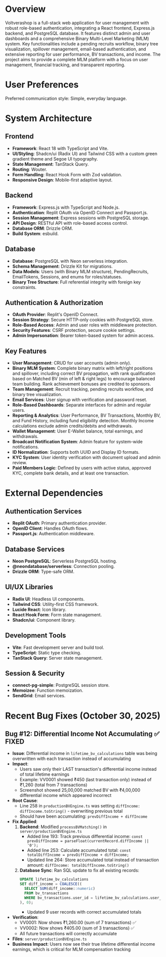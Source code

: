 # Overview

Voltverashop is a full-stack web application for user management with robust role-based authentication, integrating a React frontend, Express.js backend, and PostgreSQL database. It features distinct admin and user dashboards and a comprehensive Binary Multi-Level Marketing (MLM) system. Key functionalities include a pending recruits workflow, binary tree visualization, spillover management, email-based authentication, and extensive reporting for user performance, BV transactions, and income. The project aims to provide a complete MLM platform with a focus on user management, financial tracking, and transparent reporting.

# User Preferences

Preferred communication style: Simple, everyday language.

# System Architecture

## Frontend
- **Framework**: React 18 with TypeScript and Vite.
- **UI/Styling**: Shadcn/ui (Radix UI) and Tailwind CSS with a custom green gradient theme and Segoe UI typography.
- **State Management**: TanStack Query.
- **Routing**: Wouter.
- **Form Handling**: React Hook Form with Zod validation.
- **Responsive Design**: Mobile-first adaptive layout.

## Backend
- **Framework**: Express.js with TypeScript and Node.js.
- **Authentication**: Replit OAuth via OpenID Connect and Passport.js.
- **Session Management**: Express sessions with PostgreSQL storage.
- **API Design**: RESTful API with role-based access control.
- **Database ORM**: Drizzle ORM.
- **Build System**: esbuild.

## Database
- **Database**: PostgreSQL with Neon serverless integration.
- **Schema Management**: Drizzle Kit for migrations.
- **Data Models**: Users (with Binary MLM structure), PendingRecruits, EmailTokens, Sessions, and enums for roles/statuses.
- **Binary Tree Structure**: Full referential integrity with foreign key constraints.

## Authentication & Authorization
- **OAuth Provider**: Replit's OpenID Connect.
- **Session Strategy**: Secure HTTP-only cookies with PostgreSQL store.
- **Role-Based Access**: Admin and user roles with middleware protection.
- **Security Features**: CSRF protection, secure cookie settings.
- **Admin Impersonation**: Bearer token-based system for admin access.

## Key Features
- **User Management**: CRUD for user accounts (admin only).
- **Binary MLM System**: Complete binary matrix with left/right positions and spillover, including correct BV propagation, with rank qualification based on Matched BV (min of left & right legs) to encourage balanced team building. Rank achievement bonuses are credited to sponsors.
- **Team Management**: Recruit tracking, pending recruits workflow, and binary tree visualization.
- **Email Services**: User signup with verification and password reset.
- **Role-Based Dashboards**: Separate interfaces for admin and regular users.
- **Reporting & Analytics**: User Performance, BV Transactions, Monthly BV, and Fund History, including fund eligibility detection. Monthly Income calculations exclude admin credits/debits and withdrawals.
- **Wallet Management**: User E-Wallet balance, total earnings, and withdrawals.
- **Broadcast Notification System**: Admin feature for system-wide notifications.
- **ID Normalization**: Supports both UUID and Display ID formats.
- **KYC System**: User identity verification with document upload and admin review.
- **Paid Members Logic**: Defined by users with active status, approved KYC, complete bank details, and at least one transaction.

# External Dependencies

## Authentication Services
- **Replit OAuth**: Primary authentication provider.
- **OpenID Client**: Handles OAuth flows.
- **Passport.js**: Authentication middleware.

## Database Services
- **Neon PostgreSQL**: Serverless PostgreSQL hosting.
- **@neondatabase/serverless**: Connection pooling.
- **Drizzle ORM**: Type-safe ORM.

## UI/UX Libraries
- **Radix UI**: Headless UI components.
- **Tailwind CSS**: Utility-first CSS framework.
- **Lucide React**: Icon library.
- **React Hook Form**: Form state management.
- **Shadcn/ui**: Component library.

## Development Tools
- **Vite**: Fast development server and build tool.
- **TypeScript**: Static type checking.
- **TanStack Query**: Server state management.

## Session & Security
- **connect-pg-simple**: PostgreSQL session store.
- **Memoizee**: Function memoization.
- **SendGrid**: Email services.

# Recent Bug Fixes (October 30, 2025)

## Bug #12: Differential Income Not Accumulating ✅ FIXED
- **Issue**: Differential income in `lifetime_bv_calculations` table was being overwritten with each transaction instead of accumulating
- **Impact**: 
  - Users saw only their LAST transaction's differential income instead of total lifetime earnings
  - Example: VV0001 showed ₹450 (last transaction only) instead of ₹1,260 (total from 7 transactions)
  - Screenshot showed 25,00,000 matched BV with ₹4,00,000 differential income which appeared incorrect
- **Root Cause**: 
  - Line 258 in `productionBVEngine.ts` was setting `diffIncome: diffIncome.toString()` - overwriting previous total
  - Should have been accumulating: `prevDiffIncome + diffIncome`
- **Fix Applied**:
  1. **Backend**: Modified `processBVMatching()` in `server/productionBVEngine.ts`
     - Added line 193: Track previous differential income: `const prevDiffIncome = parseFloat(currentRecord.diffIncome || '0');`
     - Added line 253: Calculate accumulated total: `const totalDiffIncome = prevDiffIncome + diffIncome;`
     - Updated line 264: Store accumulated total instead of transaction amount: `diffIncome: totalDiffIncome.toString()`
  2. **Database Sync**: Ran SQL update to fix all existing records:
     ```sql
     UPDATE lifetime_bv_calculations
     SET diff_income = COALESCE((
       SELECT SUM(diff_income::numeric)
       FROM bv_transactions
       WHERE bv_transactions.user_id = lifetime_bv_calculations.user_id
     ), 0);
     ```
     - Updated 9 user records with correct accumulated totals
- **Verification**:
  - VV0001: Now shows ₹1,260.00 (sum of 7 transactions) ✅
  - VV0002: Now shows ₹405.00 (sum of 3 transactions) ✅
  - All future transactions will correctly accumulate
- **Files**: `server/productionBVEngine.ts`
- **Business Impact**: Users now see their true lifetime differential income earnings, which is critical for MLM compensation tracking